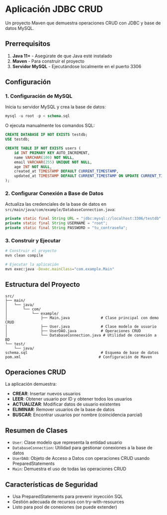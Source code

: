 # Aplicación JDBC CRUD

Un proyecto Maven que demuestra operaciones CRUD con JDBC y base de datos MySQL.

## Prerrequisitos

1. **Java 11+** - Asegúrate de que Java esté instalado
2. **Maven** - Para construir el proyecto
3. **Servidor MySQL** - Ejecutándose localmente en el puerto 3306

## Configuración

### 1. Configuración de MySQL

Inicia tu servidor MySQL y crea la base de datos:

```sql
mysql -u root -p < schema.sql
```

O ejecuta manualmente los comandos SQL:

```sql
CREATE DATABASE IF NOT EXISTS testdb;
USE testdb;

CREATE TABLE IF NOT EXISTS users (
    id INT PRIMARY KEY AUTO_INCREMENT,
    name VARCHAR(100) NOT NULL,
    email VARCHAR(255) UNIQUE NOT NULL,
    age INT NOT NULL,
    created_at TIMESTAMP DEFAULT CURRENT_TIMESTAMP,
    updated_at TIMESTAMP DEFAULT CURRENT_TIMESTAMP ON UPDATE CURRENT_TIMESTAMP
);
```

### 2. Configurar Conexión a Base de Datos

Actualiza las credenciales de la base de datos en `src/main/java/com/example/DatabaseConnection.java`:

```java
private static final String URL = "jdbc:mysql://localhost:3306/testdb";
private static final String USERNAME = "root";
private static final String PASSWORD = "tu_contraseña";
```

### 3. Construir y Ejecutar

```bash
# Construir el proyecto
mvn clean compile

# Ejecutar la aplicación
mvn exec:java -Dexec.mainClass="com.example.Main"
```

## Estructura del Proyecto

```
src/
├── main/
│   └── java/
│       └── com/
│           └── example/
│               ├── Main.java              # Clase principal con demo CRUD
│               ├── User.java              # Clase modelo de usuario
│               ├── UserDAO.java           # Operaciones CRUD
│               └── DatabaseConnection.java # Utilidad de conexión a BD
└── test/
    └── java/
schema.sql                                 # Esquema de base de datos
pom.xml                                   # Configuración de Maven
```

## Operaciones CRUD

La aplicación demuestra:

- **CREAR**: Insertar nuevos usuarios
- **LEER**: Obtener usuario por ID y obtener todos los usuarios
- **ACTUALIZAR**: Modificar datos de usuario existentes
- **ELIMINAR**: Remover usuarios de la base de datos
- **BUSCAR**: Encontrar usuarios por nombre (coincidencia parcial)

## Resumen de Clases

- `User`: Clase modelo que representa la entidad usuario
- `DatabaseConnection`: Utilidad para gestionar conexiones a la base de datos
- `UserDAO`: Objeto de Acceso a Datos con operaciones CRUD usando PreparedStatements
- `Main`: Demuestra el uso de todas las operaciones CRUD

## Características de Seguridad

- Usa PreparedStatements para prevenir inyección SQL
- Gestión adecuada de recursos con try-with-resources
- Listo para pool de conexiones (se puede extender)

